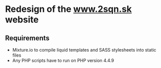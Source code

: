 Redesign of the www.2sqn.sk website
===================================

Requirements
------------

* Mixture.io to compile liquid templates and SASS stylesheets into static files
* Any PHP scripts have to run on PHP version 4.4.9